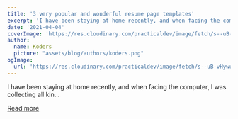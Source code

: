 ```yaml
---
title: '3 very popular and wonderful resume page templates'
excerpt: 'I have been staying at home recently, and when facing the computer, I was collecting all kin...'
date: '2021-04-04'
coverImage: 'https://res.cloudinary.com/practicaldev/image/fetch/s--uB-vHywu--/c_imagga_scale,f_auto,fl_progressive,h_420,q_auto,w_1000/https://dev-to-uploads.s3.amazonaws.com/uploads/articles/6rhes6a7c1nnm91abd48.jpg'
author:
  name: Koders
  picture: "assets/blog/authors/koders.png"
ogImage:
  url: 'https://res.cloudinary.com/practicaldev/image/fetch/s--uB-vHywu--/c_imagga_scale,f_auto,fl_progressive,h_420,q_auto,w_1000/https://dev-to-uploads.s3.amazonaws.com/uploads/articles/6rhes6a7c1nnm91abd48.jpg'
---
```


I have been staying at home recently, and when facing the computer, I was collecting all kin...

[Read more](https://dev.to/lindelof/3-very-popular-and-wonderful-resume-page-templates-1o9b)
